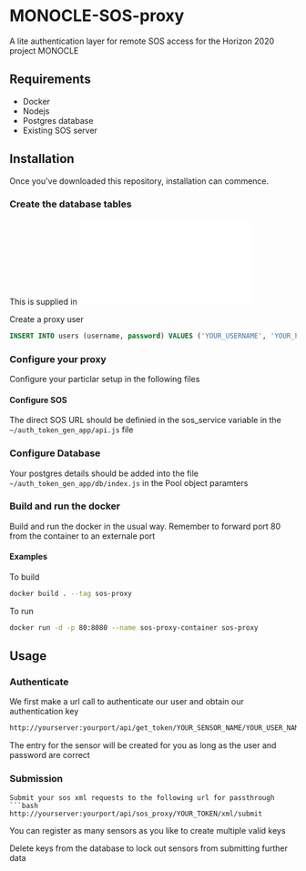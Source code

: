 # MONOCLE-SOS-proxy

A lite authentication layer for remote SOS access for the Horizon 2020 project MONOCLE

## Requirements

* Docker
* Nodejs
* Postgres database
* Existing SOS server


## Installation

Once you've downloaded this repository, installation can commence.

### Create the database tables

This is supplied in ![Draft DB Schema](MONOCLE-SOS-proxy/schema.sql)

Create a proxy user

```sql
INSERT INTO users (username, password) VALUES ('YOUR_USERNAME', 'YOUR_PASSWORD');
```

### Configure your proxy

Configure your particlar setup in the following files

#### Configure SOS

The direct SOS URL should be definied in the sos_service variable in the `~/auth_token_gen_app/api.js` file

### Configure Database

Your postgres details should be added into the file `~/auth_token_gen_app/db/index.js` in the Pool object paramters

### Build and run the docker

Build and run the docker in the usual way. Remember to forward port 80 from the container to an externale port

#### Examples

To build
```bash
docker build . --tag sos-proxy
```
To run
```bash
docker run -d -p 80:8080 --name sos-proxy-container sos-proxy
```

## Usage

### Authenticate

We first make a url call to authenticate our user and obtain our authentication key

```bash
http://yourserver:yourport/api/get_token/YOUR_SENSOR_NAME/YOUR_USER_NAME/YOUR_PASSWORD
```
The entry for the sensor will be created for you as long as the user and password are correct


### Submission

```
Submit your sos xml requests to the following url for passthrough
```bash
http://yourserver:yourport/api/sos_proxy/YOUR_TOKEN/xml/submit
```

You can register as many sensors as you like to create multiple valid keys

Delete keys from the database to lock out sensors from submitting further data
